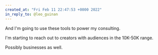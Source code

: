 ```yaml
---
created_at: "Fri Feb 11 22:47:53 +0000 2022"
in_reply_to: @leo_guinan
---
```


And I'm going to use these tools to power my consulting.

I'm starting to reach out to creators with audiences in the 10K-50K range. 

Possibly businesses as well.